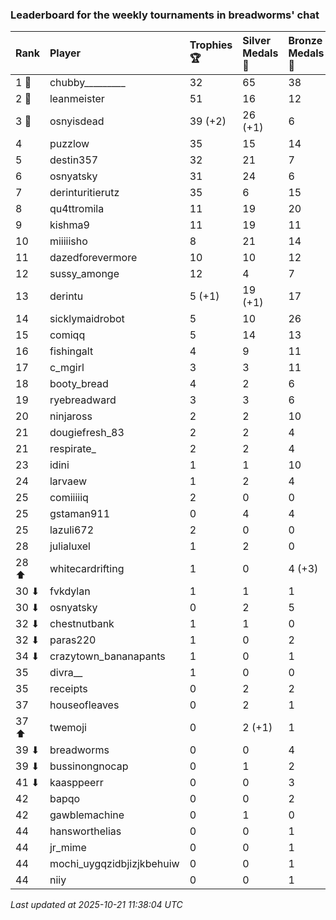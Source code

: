 ### Leaderboard for the weekly tournaments in breadworms' chat

| Rank  | Player                    | Trophies 🏆 | Silver Medals 🥈 | Bronze Medals 🥉 | Points       |
|:------|:--------------------------|:------------|:-----------------|:-----------------|:-------------|
| 1 🥇  | chubby_________           | 32          | 65               | 38               | 180.0        |
| 2 🥈  | leanmeister               | 51          | 16               | 12               | 175.0        |
| 3 🥉  | osnyisdead                | 39 (+2)     | 26 (+1)          | 6                | 146.0 (+7.0) |
| 4     | puzzlow                   | 35          | 15               | 14               | 127.0        |
| 5     | destin357                 | 32          | 21               | 7                | 120.5        |
| 6     | osnyatsky                 | 31          | 24               | 6                | 120.0        |
| 7     | derinturitierutz          | 35          | 6                | 15               | 118.5        |
| 8     | qu4ttromila               | 11          | 19               | 20               | 62.0         |
| 9     | kishma9                   | 11          | 19               | 11               | 57.5         |
| 10    | miiiiisho                 | 8           | 21               | 14               | 52.0         |
| 11    | dazedforevermore          | 10          | 10               | 12               | 46.0         |
| 12    | sussy_amonge              | 12          | 4                | 7                | 43.5         |
| 13    | derintu                   | 5 (+1)      | 19 (+1)          | 17               | 42.5 (+4.0)  |
| 14    | sicklymaidrobot           | 5           | 10               | 26               | 38.0         |
| 15    | comiqq                    | 5           | 14               | 13               | 35.5         |
| 16    | fishingalt                | 4           | 9                | 11               | 26.5         |
| 17    | c_mgirl                   | 3           | 3                | 11               | 17.5         |
| 18    | booty_bread               | 4           | 2                | 6                | 17.0         |
| 19    | ryebreadward              | 3           | 3                | 6                | 15.0         |
| 20    | ninjaross                 | 2           | 2                | 10               | 13.0         |
| 21    | dougiefresh_83            | 2           | 2                | 4                | 10.0         |
| 21    | respirate_                | 2           | 2                | 4                | 10.0         |
| 23    | idini                     | 1           | 1                | 10               | 9.0          |
| 24    | larvaew                   | 1           | 2                | 4                | 7.0          |
| 25    | comiiiiiq                 | 2           | 0                | 0                | 6.0          |
| 25    | gstaman911                | 0           | 4                | 4                | 6.0          |
| 25    | lazuli672                 | 2           | 0                | 0                | 6.0          |
| 28    | julialuxel                | 1           | 2                | 0                | 5.0          |
| 28 ⬆  | whitecardrifting          | 1           | 0                | 4 (+3)           | 5.0 (+1.5)   |
| 30 ⬇  | fvkdylan                  | 1           | 1                | 1                | 4.5          |
| 30 ⬇  | osnyatsky                 | 0           | 2                | 5                | 4.5          |
| 32 ⬇  | chestnutbank              | 1           | 1                | 0                | 4.0          |
| 32 ⬇  | paras220                  | 1           | 0                | 2                | 4.0          |
| 34 ⬇  | crazytown_bananapants     | 1           | 0                | 1                | 3.5          |
| 35    | divra__                   | 1           | 0                | 0                | 3.0          |
| 35    | receipts                  | 0           | 2                | 2                | 3.0          |
| 37    | houseofleaves             | 0           | 2                | 1                | 2.5          |
| 37 ⬆  | twemoji                   | 0           | 2 (+1)           | 1                | 2.5 (+1.0)   |
| 39 ⬇  | breadworms                | 0           | 0                | 4                | 2.0          |
| 39 ⬇  | bussinongnocap            | 0           | 1                | 2                | 2.0          |
| 41 ⬇  | kaasppeerr                | 0           | 0                | 3                | 1.5          |
| 42    | bapqo                     | 0           | 0                | 2                | 1.0          |
| 42    | gawblemachine             | 0           | 1                | 0                | 1.0          |
| 44    | hansworthelias            | 0           | 0                | 1                | 0.5          |
| 44    | jr_mime                   | 0           | 0                | 1                | 0.5          |
| 44    | mochi_uygqzidbjizjkbehuiw | 0           | 0                | 1                | 0.5          |
| 44    | niiy                      | 0           | 0                | 1                | 0.5          |

_Last updated at 2025-10-21 11:38:04 UTC_